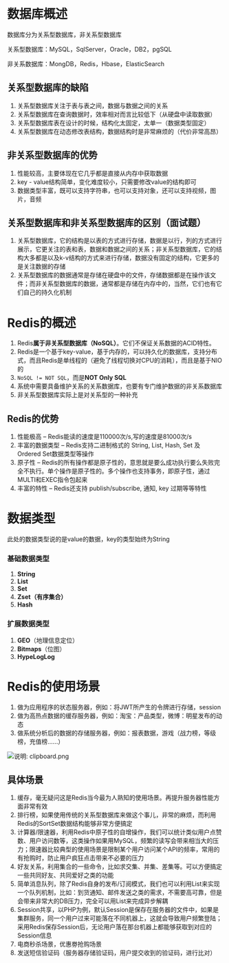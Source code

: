 # 数据库概述

数据库分为关系型数据库，非关系型数据库

关系型数据库：MySQL，SqlServer，Oracle，DB2，pgSQL

非关系数据库：MongDB，Redis，Hbase，ElasticSearch

## 关系型数据库的缺陷

1. 关系型数据库关注于表与表之间，数据与数据之间的关系
2. 关系型数据库在查询数据时，效率相对而言比较低下（从硬盘中读取数据）
3. 关系型数据库表在设计的时候，结构化太固定，太单一（数据类型固定）
4. 关系型数据库在动态修改表结构，数据结构时是非常麻烦的（代价非常高昂）

## 非关系型数据库的优势

1. 性能较高，主要体现在它几乎都是直接从内存中获取数据
2. key - value结构简单，变化难度较小，只需要修改value的结构即可
3. 数据类型丰富，既可以支持字符串，也可以支持对象，还可以支持视频，图片，音频

## 关系型数据库和非关系型数据库的区别（面试题）

1. 关系型数据库，它的结构是以表的方式进行存储，数据是以行，列的方式进行展示，它更关注的表和表，数据和数据之间的关系；非关系型数据库，它的结构大多都是以及k-v结构的方式来进行存储，数据没有固定的结构，它更多的是关注数据的存储
2. 关系型数据库的数据通常是存储在硬盘中的文件，存储数据都是在操作该文件；而非关系型数据库的数据，通常都是存储在内存中的，当然，它们也有它们自己的持久化机制

# Redis的概述

1. Redis**属于非关系型数据库（NoSQL）**。它们不保证关系数据的ACID特性。
2. Redis是一个基于key-value，基于内存的，可以持久化的数据库，支持分布式，而且Redis是单线程的（避免了线程切换对CPU的消耗），而且是基于NIO的
3. `NoSQL != NOT SQL`，而是**NOT Only SQL**
4. 系统中需要具备维护关系的关系数据库，也要有专门维护数据的非关系数据库
5. 非关系型数据库实际上是对关系型的一种补充

## Redis的优势

1. 性能极高 – Redis能读的速度是110000次/s,写的速度是81000次/s
2. 丰富的数据类型 – Redis支持二进制格式的 String, List, Hash, Set 及 Ordered Set数据类型等操作
3. 原子性 – Redis的所有操作都是原子性的，意思就是要么成功执行要么失败完全不执行。单个操作是原子性的。多个操作也支持事务，即原子性，通过MULTI和EXEC指令包起来
4. 丰富的特性 – Redis还支持 publish/subscribe, 通知, key 过期等等特性

# 数据类型

此处的数据类型说的是value的数据，key的类型始终为String

### 基础数据类型

1. **String**
2. **List**
3. **Set**
4. **Zset（有序集合）**
5. **Hash**

### 扩展数据类型

1. **GEO**（地理信息定位）
2. **Bitmaps**（位图）
3. **HypeLogLog**

# Redis的使用场景

1. 做为应用程序的状态服务器，例如：将JWT所产生的令牌进行存储，session
2. 做为高热点数据的缓存服务器，例如：淘宝：产品类型，微博：明星发布的动态
3. 做系统分析后的数据的存储服务器，例如：报表数据，游戏（战力榜，等级榜，充值榜……）

![说明: clipboard.png](https://gitee.com/yh-gh/img-bed/raw/master/202109181346303.gif)

## 具体场景

1. 缓存，毫无疑问这是Redis当今最为人熟知的使用场景。再提升服务器性能方面非常有效
2. 排行榜，如果使用传统的关系型数据库来做这个事儿，非常的麻烦，而利用Redis的SortSet数据结构能够非常方便搞定
3. 计算器/限速器，利用Redis中原子性的自增操作，我们可以统计类似用户点赞数、用户访问数等，这类操作如果用MySQL，频繁的读写会带来相当大的压力；限速器比较典型的使用场景是限制某个用户访问某个API的频率，常用的有抢购时，防止用户疯狂点击带来不必要的压力
4. 好友关系，利用集合的一些命令，比如求交集、并集、差集等。可以方便搞定一些共同好友、共同爱好之类的功能
5. 简单消息队列，除了Redis自身的发布/订阅模式，我们也可以利用List来实现一个队列机制，比如：到货通知、邮件发送之类的需求，不需要高可靠，但是会带来非常大的DB压力，完全可以用List来完成异步解耦
6. Session共享，以PHP为例，默认Session是保存在服务器的文件中，如果是集群服务，同一个用户过来可能落在不同机器上，这就会导致用户频繁登陆；采用Redis保存Session后，无论用户落在那台机器上都能够获取到对应的Session信息
7. 电商秒杀场景，优惠劵抢购场景
8. 发送短信验证码（服务器存储验证码，用户提交收到的验证码，进行比对）

 

 

 

 

 

 

 

 

 